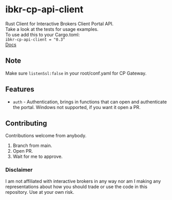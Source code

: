 # ibkr-cp-api-client
Rust Client for Interactive Brokers Client Portal API. </br>
Take a look at the tests for usage examples. </br>
To use add this to your Cargo.toml: </br>
```ibkr-cp-api-client = "0.3" ``` </br>
[Docs](https://interactivebrokers.github.io/cpwebapi/) </br>
## Note 
Make sure ```listenSsl:false``` in your root/conf.yaml for CP Gateway.

## Features
- `auth` - Authentication, brings in functions that can open and authenticate the portal. Windows not supported, if you want it open a PR.
## Contributing
Contributions welcome from anybody.
1. Branch from main.
2. Open PR.
3. Wait for me to approve.
### Disclaimer
I am not affiliated with interactive brokers in any way nor am I making
any representations about how you should trade or use the code in this repository.
Use at your own risk.
